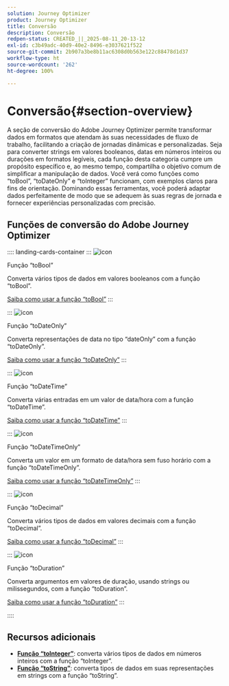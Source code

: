 ```yaml
---
solution: Journey Optimizer
product: Journey Optimizer
title: Conversão
description: Conversão
redpen-status: CREATED_||_2025-08-11_20-13-12
exl-id: c3b49adc-40d9-40e2-8496-e3037621f522
source-git-commit: 2b907a3be8b11ac6308d0b563e122c88478d1d37
workflow-type: ht
source-wordcount: '262'
ht-degree: 100%

---
```


# Conversão{#section-overview}

A seção de conversão do Adobe Journey Optimizer permite transformar dados em formatos que atendam às suas necessidades de fluxo de trabalho, facilitando a criação de jornadas dinâmicas e personalizadas. Seja para converter strings em valores booleanos, datas em números inteiros ou durações em formatos legíveis, cada função desta categoria cumpre um propósito específico e, ao mesmo tempo, compartilha o objetivo comum de simplificar a manipulação de dados. Você verá como funções como “toBool”, “toDateOnly” e “toInteger” funcionam, com exemplos claros para fins de orientação. Dominando essas ferramentas, você poderá adaptar dados perfeitamente de modo que se adequem às suas regras de jornada e fornecer experiências personalizadas com precisão.

## Funções de conversão do Adobe Journey Optimizer

:::: landing-cards-container
:::
![icon](https://cdn.experienceleague.adobe.com/icons/code-branch.svg)

Função “toBool”

Converta vários tipos de dados em valores booleanos com a função “toBool”.

[Saiba como usar a função “toBool”](../using/building-journeys/functions/functiontobool.md)
:::

:::
![icon](https://cdn.experienceleague.adobe.com/icons/code-branch.svg)

Função “toDateOnly”

Converta representações de data no tipo “dateOnly” com a função “toDateOnly”.

[Saiba como usar a função “toDateOnly”](../using/building-journeys/functions/functiontodateonly.md)
:::

:::
![icon](https://cdn.experienceleague.adobe.com/icons/code-branch.svg)

Função “toDateTime”

Converta várias entradas em um valor de data/hora com a função “toDateTime”.

[Saiba como usar a função “toDateTime”](../using/building-journeys/functions/functiontodatetime.md)
:::

:::
![icon](https://cdn.experienceleague.adobe.com/icons/code-branch.svg)

Função “toDateTimeOnly”

Converta um valor em um formato de data/hora sem fuso horário com a função “toDateTimeOnly”.

[Saiba como usar a função “toDateTimeOnly”](../using/building-journeys/functions/functiontodatetimeonly.md)
:::

:::
![icon](https://cdn.experienceleague.adobe.com/icons/code-branch.svg)

Função “toDecimal”

Converta vários tipos de dados em valores decimais com a função “toDecimal”.

[Saiba como usar a função “toDecimal”](../using/building-journeys/functions/functiontodecimal.md)
:::

:::
![icon](https://cdn.experienceleague.adobe.com/icons/code-branch.svg)

Função “toDuration”

Converta argumentos em valores de duração, usando strings ou milissegundos, com a função “toDuration”.

[Saiba como usar a função “toDuration”](../using/building-journeys/functions/functiontoduration.md)
:::

::::


## Recursos adicionais

- **[Função “toInteger”](../using/building-journeys/functions/functiontointeger.md)**: converta vários tipos de dados em números inteiros com a função “toInteger”.
- **[Função “toString”](../using/building-journeys/functions/functiontostring.md)**: converta tipos de dados em suas representações em strings com a função “toString”.
